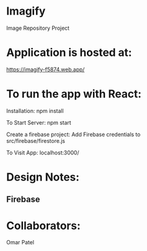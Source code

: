 # Imagify
Image Repository Project

# Application is hosted at: 
  https://imagify-f5874.web.app/
  
# To run the app with React:
  Installation:
    npm install

  To Start Server:
    npm start
    
  Create a firebase project:
    Add Firebase credentials to src/firebase/firestore.js
  
  To Visit App:
    localhost:3000/
    
# Design Notes:
## Firebase
# Collaborators:
Omar Patel
